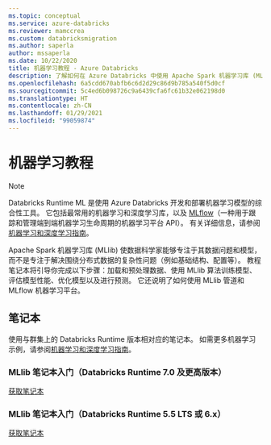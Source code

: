 ```yaml
---
ms.topic: conceptual
ms.service: azure-databricks
ms.reviewer: mamccrea
ms.custom: databricksmigration
ms.author: saperla
author: mssaperla
ms.date: 10/22/2020
title: 机器学习教程 - Azure Databricks
description: 了解如何在 Azure Databricks 中使用 Apache Spark 机器学习库 (MLlib)。
ms.openlocfilehash: 6a5cdd670abfb6c6d2d29c86d9b785a540f5d0cf
ms.sourcegitcommit: 5c4ed6b098726c9a6439cfa6fc61b32e062198d0
ms.translationtype: HT
ms.contentlocale: zh-CN
ms.lasthandoff: 01/29/2021
ms.locfileid: "99059874"
---
```

# <a name="machine-learning-tutorial"></a>机器学习教程

> [!NOTE]
>
> Databricks Runtime ML 是使用 Azure Databricks 开发和部署机器学习模型的综合性工具。 它包括最常用的机器学习和深度学习库，以及 [MLflow](../../applications/mlflow/index.md)（一种用于跟踪和管理端到端机器学习生命周期的机器学习平台 API）。 有关详细信息，请参阅[机器学习和深度学习指南](../../applications/machine-learning/index.md)。

Apache Spark 机器学习库 (MLlib) 使数据科学家能够专注于其数据问题和模型，而不是专注于解决围绕分布式数据的复杂性问题（例如基础结构、配置等）。
教程笔记本将引导你完成以下步骤：加载和预处理数据、使用 MLlib 算法训练模型、评估模型性能、优化模型以及进行预测。 它还说明了如何使用 MLlib 管道和 MLflow 机器学习平台。

## <a name="notebook"></a>笔记本

使用与群集上的 Databricks Runtime 版本相对应的笔记本。 如需更多机器学习示例，请参阅[机器学习和深度学习指南](../../applications/machine-learning/index.md)。

### <a name="get-started-with-mllib-notebook-databricks-runtime-70-and-above"></a>MLlib 笔记本入门（Databricks Runtime 7.0 及更高版本）

[获取笔记本](../../_static/notebooks/getting-started/get-started-with-mllib-dbr7.html)

### <a name="get-started-with-mllib-notebook-databricks-runtime-55-lts-or-6x"></a>MLlib 笔记本入门（Databricks Runtime 5.5 LTS 或 6.x）

[获取笔记本](../../_static/notebooks/getting-started/get-started-with-mllib-dbr6.html)